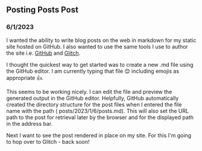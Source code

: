 ## Posting Posts Post

### 6/1/2023

I wanted the ability to write blog posts on the web in markdown for my static site hosted on GitHub. I also wanted to use the same tools I use to author the site i.e. [GitHub](https://github.com/joegaffey/joegaffey.github.io) and [Glitch](https://glitch.com/~joegaffey-web).

I thought the quickest way to get started was to create a new .md file using the GitHub editor. I am currently typing that file 😊 including emojis as appropriate 👍.

This seems to be working nicely. I can edit the file and preview the generated output in the GitHub editor. Helpfully, GitHub automatically created the directory structure for the post files when I entered the file name with the path (
posts/2023/1/6/posts.md). This will also set the URL path to the post for retrieval later by the browser and for the displayed path in the address bar.

Next I want to see the post rendered in place on my site. For this I'm going to hop over to Glitch - back soon!
